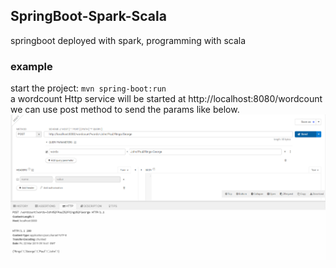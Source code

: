 ## SpringBoot-Spark-Scala  
springboot deployed with spark, programming with scala  

### example  
start the project: `mvn spring-boot:run`  
a wordcount Http service will be started at http://localhost:8080/wordcount  
we can use post method to send the params like below.
![REST client screen shot](https://github.com/120534/springboot-spark-scala/blob/master/request%26response.png)
